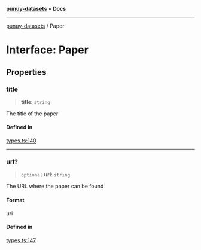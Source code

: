 [**punuy-datasets**](../README.md) • **Docs**

***

[punuy-datasets](../README.md) / Paper

# Interface: Paper

## Properties

### title

> **title**: `string`

The title of the paper

#### Defined in

[types.ts:140](https://github.com/andrefs/punuy-datasets/blob/f8d87d64b27bdcece01c93c43dac92ad7c33d61a/src/lib/types.ts#L140)

***

### url?

> `optional` **url**: `string`

The URL where the paper can be found

#### Format

uri

#### Defined in

[types.ts:147](https://github.com/andrefs/punuy-datasets/blob/f8d87d64b27bdcece01c93c43dac92ad7c33d61a/src/lib/types.ts#L147)

